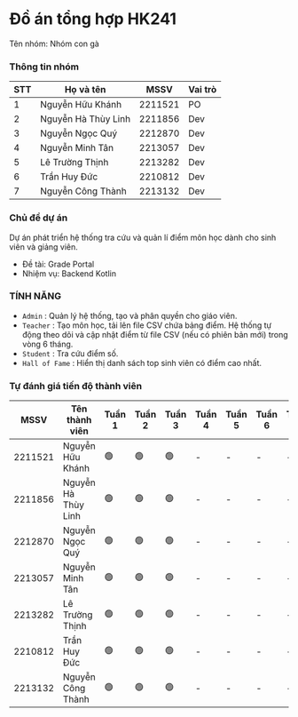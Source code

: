 # Đồ án tổng hợp HK241

Tên nhóm: Nhóm con gà

### Thông tin nhóm

| STT | Họ và tên | MSSV | Vai trò |
|-------|-------|-------|-------|
| 1 | Nguyễn Hữu Khánh | 2211521 | PO |
| 2 | Nguyễn Hà Thùy Linh | 2211856 | Dev |
| 3 | Nguyễn Ngọc Quý | 2212870 | Dev |
| 4 | Nguyễn Minh Tân | 2213057 | Dev |
| 5 | Lê Trường Thịnh | 2213282 | Dev |
| 6 | Trần Huy Đức | 2210812 | Dev |
| 7 | Nguyễn Công Thành | 2213132 | Dev |

### Chủ đề dự án

Dự án phát triển hệ thống tra cứu và quản lí điểm môn học dành cho sinh viên và giảng viên.
- Đề tài: Grade Portal
- Nhiệm vụ: Backend Kotlin

### TÍNH NĂNG

- `Admin` : Quản lý hệ thống, tạo và phân quyền cho giáo viên.
- `Teacher` : Tạo môn học, tải lên file CSV chứa bảng điểm. Hệ thống tự động theo dõi và cập nhật điểm từ file CSV (nếu có phiên bản mới) trong vòng 6 tháng.
- `Student` : Tra cứu điểm số.
- `Hall of Fame` : Hiển thị danh sách top sinh viên có điểm cao nhất.

### Tự đánh giá tiến độ thành viên

|MSSV    | Tên thành viên      | Tuần 1 | Tuần 2 | Tuần 3 | Tuần 4 |  Tuần 5 | Tuần 6 | Tuần 7 | Tuần 8 |  Tuần 9 | Tuần 10 |
|--------|---------------------|--------|--------|--------|--------|---------|--------|--------|--------|---------|---------|
|2211521 | Nguyễn Hữu Khánh    | 🟢    |🟢      |🟢     |-       |-        |-       |-       |-       |-        |-        |
|2211856 | Nguyễn Hà Thùy Linh | 🟢    |🟢      |🟢     |-       |-        |-       |-       |-       |-        |-        |
|2212870 | Nguyễn Ngọc Quý     | 🟢    |🟢      |🟢     |-       |-        |-       |-       |-       |-        |-        |
|2213057 | Nguyễn Minh Tân     | 🟢    |🟢      |🟢     |-       |-        |-       |-       |-       |-        |-        |
|2213282 | Lê Trường Thịnh     | 🟢    |🟢      |🟢     |-       |-        |-       |-       |-       |-        |-        |
|2210812 | Trần Huy Đức        | 🟢    |🟢      |🟢     |-       |-        |-       |-       |-       |-        |-        |
|2213132 | Nguyễn Công Thành   | 🟢    |🟢      |🟢     |-       |-        |-       |-       |-       |-        |-        |
